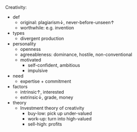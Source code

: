 
Creativity:
- def
	- original: plagiarism↓, never-before-unseen↑
	- worthwhile: e.g. invention
- types
	- divergent production
- personality
	- openness
	- agreeableness: dominance, hostile, non-conventional
	- motivated
		- self-confident, ambitious
		- impulsive
- need
	- expertise + commitment
- factors
	- intrinsic↑, interested
	- extrinsic↓, grade, money
- theory
	- Investment theory of creativity
		- buy-low: pick up under-valued
		- work-up: turn into high-valued
		- sell-high: profits